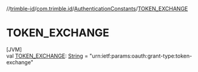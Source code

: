 //[trimble-id](../../../index.md)/[com.trimble.id](../index.md)/[AuthenticationConstants](index.md)/[TOKEN_EXCHANGE](-t-o-k-e-n_-e-x-c-h-a-n-g-e.md)

# TOKEN_EXCHANGE

[JVM]\
val [TOKEN_EXCHANGE](-t-o-k-e-n_-e-x-c-h-a-n-g-e.md): [String](https://docs.oracle.com/javase/8/docs/api/java/lang/String.html) = &quot;urn:ietf:params:oauth:grant-type:token-exchange&quot;

